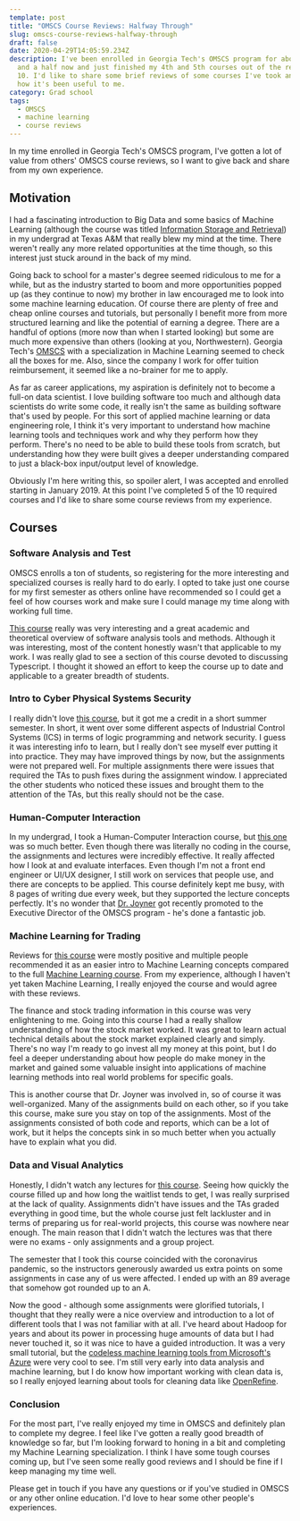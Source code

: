 ```yaml
---
template: post
title: "OMSCS Course Reviews: Halfway Through"
slug: omscs-course-reviews-halfway-through
draft: false
date: 2020-04-29T14:05:59.234Z
description: I've been enrolled in Georgia Tech's OMSCS program for about a year
  and a half now and just finished my 4th and 5th courses out of the required
  10. I'd like to share some brief reviews of some courses I've took and share
  how it's been useful to me.
category: Grad school
tags:
  - OMSCS
  - machine learning
  - course reviews
---
```

In my time enrolled in Georgia Tech's OMSCS program, I've gotten a lot of value from others' OMSCS course reviews, so I want to give back and share from my own experience.

## Motivation

I had a fascinating introduction to Big Data and some basics of Machine Learning (although the course was titled [Information Storage and Retrieval](http://courses.cse.tamu.edu/caverlee/csce470_2014/index.html)) in my undergrad at Texas A&M that really blew my mind at the time. There weren't really any more related opportunities at the time though, so this interest just stuck around in the back of my mind.

Going back to school for a master's degree seemed ridiculous to me for a while, but as the industry started to boom and more opportunities popped up (as they continue to now) my brother in law encouraged me to look into some machine learning education. Of course there are plenty of free and cheap online courses and tutorials, but personally I benefit more from more structured learning and like the potential of earning a degree. There are a handful of options (more now than when I started looking) but some are much more expensive than others (looking at you, Northwestern). Georgia Tech's [OMSCS](https://www.omscs.gatech.edu/specialization-machine-learning) with a specialization in Machine Learning seemed to check all the boxes for me. Also, since the company I work for offer tuition reimbursement, it seemed like a no-brainer for me to apply.

As far as career applications, my aspiration is definitely not to become a full-on data scientist. I love building software too much and although data scientists do write some code, it really isn't the same as building software that's used by people. For this sort of applied machine learning or data engineering role, I think it's very important to understand how machine learning tools and techniques work and why they perform how they perform. There's no need to be able to build these tools from scratch, but understanding how they were built gives a deeper understanding compared to just a black-box input/output level of knowledge.

Obviously I'm here writing this, so spoiler alert, I was accepted and enrolled starting in January 2019. At this point I've completed 5 of the 10 required courses and I'd like to share some course reviews from my experience.

## Courses

### Software Analysis and Test

OMSCS enrolls a ton of students, so registering for the more interesting and specialized courses is really hard to do early. I opted to take just one course for my first semester as others online have recommended so I could get a feel of how courses work and make sure I could manage my time along with working full time.

[This course](https://www.omscs.gatech.edu/cs-6340-software-analysis) really was very interesting and a great academic and theoretical overview of software analysis tools and methods. Although it was interesting, most of the content honestly wasn't that applicable to my work. I was really glad to see a section of this course devoted to discussing Typescript. I thought it showed an effort to keep the course up to date and applicable to a greater breadth of students.

### Intro to Cyber Physical Systems Security

I really didn't love [this course](https://www.omscs.gatech.edu/cs-8803-special-topics-cyber-physical-systems), but it got me a credit in a short summer semester. In short, it went over some different aspects of Industrial Control Systems (ICS) in terms of logic programming and network security. I guess it was interesting info to learn, but I really don't see myself ever putting it into practice. They may have improved things by now, but the assignments were not prepared well. For multiple assignments there were issues that required the TAs to push fixes during the assignment window. I appreciated the other students who noticed these issues and brought them to the attention of the TAs, but this really should not be the case.

### Human-Computer Interaction

In my undergrad, I took a Human-Computer Interaction course, but [this one](https://www.omscs.gatech.edu/cs-6750-human-computer-interaction) was so much better. Even though there was literally no coding in the course, the assignments and lectures were incredibly effective. It really affected how I look at and evaluate interfaces. Even though I'm not a front end engineer or UI/UX designer, I still work on services that people use, and there are concepts to be applied. This course definitely kept me busy, with 8 pages of writing due every week, but they supported the lecture concepts perfectly. It's no wonder that [Dr. Joyner](https://www.cc.gatech.edu/people/david-joyner) got recently promoted to the Executive Director of the OMSCS program - he's done a fantastic job.

### Machine Learning for Trading

Reviews for [this course](https://www.omscs.gatech.edu/cs-7646-machine-learning-trading) were mostly positive and multiple people recommended it as an easier intro to Machine Learning concepts compared to the full [Machine Learning course](https://www.omscs.gatech.edu/cs-7641-machine-learning). From my experience, although I haven't yet taken Machine Learning, I really enjoyed the course and would agree with these reviews.

The finance and stock trading information in this course was very enlightening to me. Going into this course I had a really shallow understanding of how the stock market worked. It was great to learn actual technical details about the stock market explained clearly and simply. There's no way I'm ready to go invest all my money at this point, but I do feel a deeper understanding about how people do make money in the market and gained some valuable insight into applications of machine learning methods into real world problems for specific goals.

This is another course that Dr. Joyner was involved in, so of course it was well-organized. Many of the assignments build on each other, so if you take this course, make sure you stay on top of the assignments. Most of the assignments consisted of both code and reports, which can be a lot of work, but it helps the concepts sink in so much better when you actually have to explain what you did. 

### Data and Visual Analytics

Honestly, I didn't watch any lectures for [this course](https://www.omscs.gatech.edu/cse-6242-data-visual-analytics). Seeing how quickly the course filled up and how long the waitlist tends to get, I was really surprised at the lack of quality. Assignments didn't have issues and the TAs graded everything in good time, but the whole course just felt lackluster and in terms of preparing us for real-world projects, this course was nowhere near enough. The main reason that I didn't watch the lectures was that there were no exams - only assignments and a group project.

The semester that I took this course coincided with the coronavirus pandemic, so the instructors generously awarded us extra points on some assignments in case any of us were affected. I ended up with an 89 average that somehow got rounded up to an A.

Now the good - although some assignments were glorified tutorials, I thought that they really were a nice overview and introduction to a lot of different tools that I was not familiar with at all. I've heard about Hadoop for years and about its power in processing huge amounts of data but I had never touched it, so it was nice to have a guided introduction. It was a very small tutorial, but the [codeless machine learning tools from Microsoft's Azure](https://azure.microsoft.com/en-us/services/machine-learning/#features) were very cool to see. I'm still very early into data analysis and machine learning, but I do know how important working with clean data is, so I really enjoyed learning about tools for cleaning data like [OpenRefine](https://openrefine.org/).

### Conclusion

For the most part, I've really enjoyed my time in OMSCS and definitely plan to complete my degree. I feel like I've gotten a really good breadth of knowledge so far, but I'm looking forward to honing in a bit and completing my Machine Learning specialization. I think I have some tough courses coming up, but I've seen some really good reviews and I should be fine if I keep managing my time well.

Please get in touch if you have any questions or if you've studied in OMSCS or any other online education. I'd love to hear some other people's experiences.
